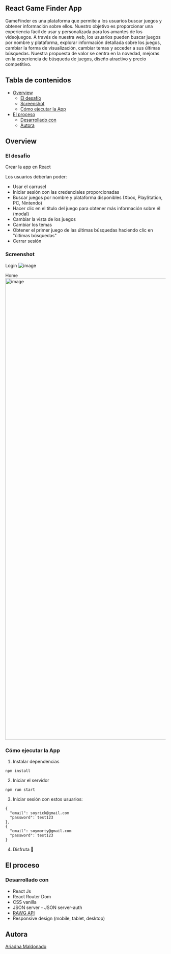 ## React Game Finder App

GameFinder es una plataforma que permite a los usuarios buscar juegos y obtener información sobre ellos. Nuestro objetivo es proporcionar una experiencia fácil de usar y personalizada para los amantes de los videojuegos. A través de nuestra web, los usuarios pueden buscar juegos por nombre y plataforma, explorar información detallada sobre los juegos, cambiar la forma de visualización, cambiar temas y acceder a sus últimas búsquedas. Nuestra propuesta de valor se centra en la novedad, mejoras en la experiencia de búsqueda de juegos, diseño atractivo y precio competitivo.

## Tabla de contenidos

- [Overview](#overview)
  - [El desafío](#el-desafio)
  - [Screenshot](#screenshot)
  - [Cómo ejecutar la App](#como-ejecutar-la-app)
- [El proceso](#el-proceso)
  - [Desarrollado con](#desarrollado-con)
  - [Autora](#autora)

## Overview

### El desafío

Crear la app en React

Los usuarios deberían poder:

- Usar el carrusel
- Iniciar sesión con las credenciales proporcionadas
- Buscar juegos por nombre y plataforma disponibles (Xbox, PlayStation, PC, Nintendo)
- Hacer clic en el título del juego para obtener más información sobre él (modal)
- Cambiar la vista de los juegos
- Cambiar los temas
- Obtener el primer juego de las últimas búsquedas haciendo clic en "últimas búsquedas"
- Cerrar sesión

### Screenshot

Login
![image](https://user-images.githubusercontent.com/115493411/199963516-21b74955-66ae-4af5-87c6-04f34cdef664.png)

Home
<img width="1445" alt="image" src="https://github.com/Amaldonado7/gamefinder/assets/36973958/82e36a4c-ae13-4dd6-9da9-8c9819e3a1ba">


### Cómo ejecutar la App

1. Instalar dependencias

```
npm install
```

2. Iniciar el servidor

```
npm run start
```

3. Iniciar sesión con estos usuarios:

```
{
  "email": soyrick@gmail.com
  "password": test123
},
{
  "email": soymorty@gmail.com
  "password": test123
}

```

4. Disfruta 🚀

## El proceso

### Desarrollado con

- React Js
- React Router Dom
- CSS vanilla
- JSON server - JSON server-auth
- [RAWG API](https://rawg.io/apidocs)
- Responsive design (mobile, tablet, desktop)

## Autora

[Ariadna Maldonado](https://github.com/Amaldonado7)
